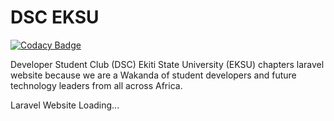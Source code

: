 # DSC EKSU

[![Codacy Badge](https://api.codacy.com/project/badge/Grade/505777b721624add955fc82a63a51e91)](https://app.codacy.com/app/emmanuelJet/dsceksu-laravel?utm_source=github.com&utm_medium=referral&utm_content=DSCEksu/dsceksu-laravel&utm_campaign=Badge_Grade_Dashboard)

Developer Student Club (DSC) Ekiti State University (EKSU) chapters laravel website because we are a Wakanda of student developers and future technology leaders from all across Africa.

Laravel Website Loading...
